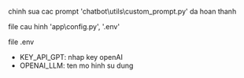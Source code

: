 chinh sua cac prompt 'chatbot\utils\custom_prompt.py'    da hoan thanh

file cau hinh 'app\config.py', '.env'

file .env
- KEY_API_GPT: nhap key openAI
- OPENAI_LLM: ten mo hinh su dung

